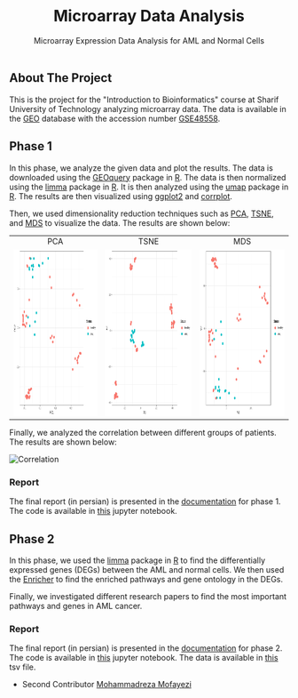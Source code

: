 <br/>
<p align="center">
  <h1 align="center">Microarray Data Analysis</h3>

  <p align="center">
    Microarray Expression Data Analysis for AML and Normal Cells
    <br/>
    <br/>
  </p>
</p>

## About The Project

This is the project for the "Introduction to Bioinformatics" course at Sharif University of Technology analyzing microarray data. The data is available in the [GEO](https://www.ncbi.nlm.nih.gov/geo/) database with the accession number [GSE48558](https://www.ncbi.nlm.nih.gov/geo/query/acc.cgi?acc=GSE48558).


## Phase 1

In this phase, we analyze the given data and plot the results. The data is downloaded using the [GEOquery](https://bioconductor.org/packages/release/bioc/html/GEOquery.html) package in [R](https://www.r-project.org/). The data is then normalized using the [limma](https://bioconductor.org/packages/release/bioc/html/limma.html) package in [R](https://www.r-project.org/). It is then analyzed using the [umap](https://cran.r-project.org/web/packages/umap/vignettes/umap.html) package in [R](https://www.r-project.org/). The results are then visualized using [ggplot2](https://ggplot2.tidyverse.org/) and [corrplot](https://cran.r-project.org/web/packages/corrplot/index.html). 

Then, we used dimensionality reduction techniques such as [PCA](https://en.wikipedia.org/wiki/Principal_component_analysis), [TSNE](https://en.wikipedia.org/wiki/T-distributed_stochastic_neighbor_embedding), and [MDS](https://en.wikipedia.org/wiki/Multidimensional_scaling) to visualize the data. The results are shown below:

<table>
  <tr align="center">
    <td>PCA</td>
    <td>TSNE</td>
    <td>MDS</td>
  </tr>
  <tr>
    <td><img src="Phase%201/figs/pca6.png" width=300 height=300></td>
    <td><img src="Phase%201/figs/tsnep5.png" width=300 height=300></td>
    <td><img src="Phase%201/figs/mds.png" width=300 height=300></td>
  </tr>
 </table>

Finally, we analyzed the correlation between different groups of patients. The results are shown below:

![Correlation](Phase%201/figs/SourceName-Cor-Heatmap-1.png)

### Report

The final report (in persian) is presented in the [documentation](/Phase%201/report.pdf) for phase 1. The code is available in [this](/Phase%201/Bio_Phase_1.ipynb) jupyter notebook.

## Phase 2

In this phase, we used the [limma](https://bioconductor.org/packages/release/bioc/html/limma.html) package in [R](https://www.r-project.org/) to find the differentially expressed genes (DEGs) between the AML and normal cells. We then used the [Enricher](https://maayanlab.cloud/Enrichr/) to find the enriched pathways and gene ontology in the DEGs.

Finally, we investigated different research papers to find the most important pathways and genes in AML cancer.

### Report

The final report (in persian) is presented in the [documentation](/Phase%202/report.pdf) for phase 2. The code is available in [this](/Phase%202/Bio_Phase_2.ipynb) jupyter notebook. The data is available in [this](/Phase%202/data/AML_Healthy.tsv) tsv file.

- Second Contributor [Mohammadreza Mofayezi](https://github.com/ckoorosh)
